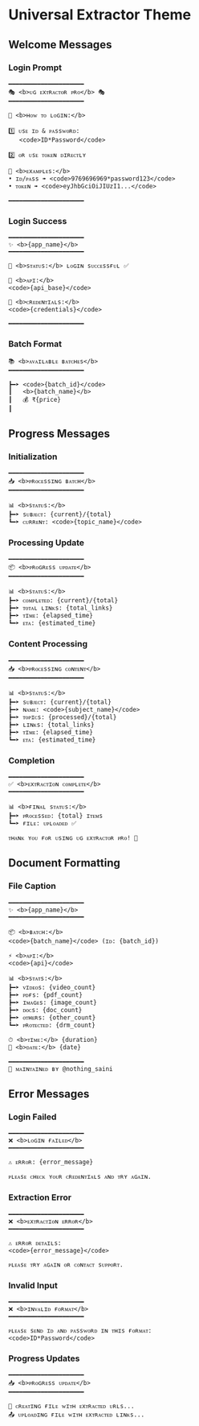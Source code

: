 # Universal Extractor Theme

## Welcome Messages

### Login Prompt
```
━━━━━━━━━━━━━━━━━━━━━
🎭 <b>ᴜɢ ᴇxᴛʀᴀᴄᴛᴏʀ ᴘʀᴏ</b> 🎭
━━━━━━━━━━━━━━━━━━━━━

📝 <b>ʜᴏᴡ ᴛᴏ ʟᴏɢɪɴ:</b>

1️⃣ ᴜsᴇ ɪᴅ & ᴘᴀssᴡᴏʀᴅ:
   <code>ID*Password</code>

2️⃣ ᴏʀ ᴜsᴇ ᴛᴏᴋᴇɴ ᴅɪʀᴇᴄᴛʟʏ

📌 <b>ᴇxᴀᴍᴘʟᴇs:</b>
• ɪᴅ/ᴘᴀss ➠ <code>9769696969*password123</code>
• ᴛᴏᴋᴇɴ ➠ <code>eyJhbGciOiJIUzI1...</code>

━━━━━━━━━━━━━━━━━━━━━
```

### Login Success
```
━━━━━━━━━━━━━━━━━━━━━
✨ <b>{app_name}</b>
━━━━━━━━━━━━━━━━━━━━━

🎯 <b>sᴛᴀᴛᴜs:</b> ʟᴏɢɪɴ sᴜᴄᴄᴇssғᴜʟ ✅

📡 <b>ᴀᴘɪ:</b>
<code>{api_base}</code>

🔐 <b>ᴄʀᴇᴅᴇɴᴛɪᴀʟs:</b>
<code>{credentials}</code>

━━━━━━━━━━━━━━━━━━━━━
```

### Batch Format
```
📚 <b>ᴀᴠᴀɪʟᴀʙʟᴇ ʙᴀᴛᴄʜᴇs</b>
━━━━━━━━━━━━━━━━━━━━━

┣━➤ <code>{batch_id}</code>
┃   <b>{batch_name}</b>
┃   💰 ₹{price}
┃
```

## Progress Messages

### Initialization
```
━━━━━━━━━━━━━━━━━━━━━
📥 <b>ᴘʀᴏᴄᴇssɪɴɢ ʙᴀᴛᴄʜ</b>
━━━━━━━━━━━━━━━━━━━━━

📊 <b>sᴛᴀᴛᴜs:</b>
┣━➤ sᴜʙᴊᴇᴄᴛ: {current}/{total}
┗━➤ ᴄᴜʀʀᴇɴᴛ: <code>{topic_name}</code>
```

### Processing Update
```
━━━━━━━━━━━━━━━━━━━━━
📦 <b>ᴘʀᴏɢʀᴇss ᴜᴘᴅᴀᴛᴇ</b>
━━━━━━━━━━━━━━━━━━━━━

📊 <b>sᴛᴀᴛᴜs:</b>
┣━➤ ᴄᴏᴍᴘʟᴇᴛᴇᴅ: {current}/{total}
┣━➤ ᴛᴏᴛᴀʟ ʟɪɴᴋs: {total_links}
┣━➤ ᴛɪᴍᴇ: {elapsed_time}
┗━➤ ᴇᴛᴀ: {estimated_time}
```

### Content Processing
```
━━━━━━━━━━━━━━━━━━━━━
📥 <b>ᴘʀᴏᴄᴇssɪɴɢ ᴄᴏɴᴛᴇɴᴛ</b>
━━━━━━━━━━━━━━━━━━━━━

📊 <b>sᴛᴀᴛᴜs:</b>
┣━➤ sᴜʙᴊᴇᴄᴛ: {current}/{total}
┣━➤ ɴᴀᴍᴇ: <code>{subject_name}</code>
┣━➤ ᴛᴏᴘɪᴄs: {processed}/{total}
┣━➤ ʟɪɴᴋs: {total_links}
┣━➤ ᴛɪᴍᴇ: {elapsed_time}
┗━➤ ᴇᴛᴀ: {estimated_time}
```

### Completion
```
━━━━━━━━━━━━━━━━━━━━━
✅ <b>ᴇxᴛʀᴀᴄᴛɪᴏɴ ᴄᴏᴍᴘʟᴇᴛᴇ</b>
━━━━━━━━━━━━━━━━━━━━━

📊 <b>ғɪɴᴀʟ sᴛᴀᴛᴜs:</b>
┣━➤ ᴘʀᴏᴄᴇssᴇᴅ: {total} ɪᴛᴇᴍs
┗━➤ ғɪʟᴇ: ᴜᴘʟᴏᴀᴅᴇᴅ ✅

ᴛʜᴀɴᴋ ʏᴏᴜ ғᴏʀ ᴜsɪɴɢ ᴜɢ ᴇxᴛʀᴀᴄᴛᴏʀ ᴘʀᴏ! 🌟
```

## Document Formatting

### File Caption
```
━━━━━━━━━━━━━━━━━━━━━
✨ <b>{app_name}</b>
━━━━━━━━━━━━━━━━━━━━━

📦 <b>ʙᴀᴛᴄʜ:</b>
<code>{batch_name}</code> (ɪᴅ: {batch_id})

⚡ <b>ᴀᴘɪ:</b>
<code>{api}</code>

📊 <b>sᴛᴀᴛs:</b>
┣━➤ ᴠɪᴅᴇᴏs: {video_count}
┣━➤ ᴘᴅғs: {pdf_count}
┣━➤ ɪᴍᴀɢᴇs: {image_count}
┣━➤ ᴅᴏᴄs: {doc_count}
┣━➤ ᴏᴛʜᴇʀs: {other_count}
┗━➤ ᴘʀᴏᴛᴇᴄᴛᴇᴅ: {drm_count}

⏱ <b>ᴛɪᴍᴇ:</b> {duration}
📅 <b>ᴅᴀᴛᴇ:</b> {date}

━━━━━━━━━━━━━━━━━━━━━
🔰 ᴍᴀɪɴᴛᴀɪɴᴇᴅ ʙʏ @nothing_saini
```

## Error Messages

### Login Failed
```
━━━━━━━━━━━━━━━━━━━━━
❌ <b>ʟᴏɢɪɴ ғᴀɪʟᴇᴅ</b>
━━━━━━━━━━━━━━━━━━━━━

⚠️ ᴇʀʀᴏʀ: {error_message}

ᴘʟᴇᴀsᴇ ᴄʜᴇᴄᴋ ʏᴏᴜʀ ᴄʀᴇᴅᴇɴᴛɪᴀʟs ᴀɴᴅ ᴛʀʏ ᴀɢᴀɪɴ.
```

### Extraction Error
```
━━━━━━━━━━━━━━━━━━━━━
❌ <b>ᴇxᴛʀᴀᴄᴛɪᴏɴ ᴇʀʀᴏʀ</b>
━━━━━━━━━━━━━━━━━━━━━

⚠️ ᴇʀʀᴏʀ ᴅᴇᴛᴀɪʟs:
<code>{error_message}</code>

ᴘʟᴇᴀsᴇ ᴛʀʏ ᴀɢᴀɪɴ ᴏʀ ᴄᴏɴᴛᴀᴄᴛ sᴜᴘᴘᴏʀᴛ.
```

### Invalid Input
```
━━━━━━━━━━━━━━━━━━━━━
❌ <b>ɪɴᴠᴀʟɪᴅ ғᴏʀᴍᴀᴛ</b>
━━━━━━━━━━━━━━━━━━━━━

ᴘʟᴇᴀsᴇ sᴇɴᴅ ɪᴅ ᴀɴᴅ ᴘᴀssᴡᴏʀᴅ ɪɴ ᴛʜɪs ғᴏʀᴍᴀᴛ:
<code>ID*Password</code>
```

### Progress Updates
```
━━━━━━━━━━━━━━━━━━━━━
📥 <b>ᴘʀᴏɢʀᴇss ᴜᴘᴅᴀᴛᴇ</b>
━━━━━━━━━━━━━━━━━━━━━

💾 ᴄʀᴇᴀᴛɪɴɢ ғɪʟᴇ ᴡɪᴛʜ ᴇxᴛʀᴀᴄᴛᴇᴅ ᴜʀʟs...
📤 ᴜᴘʟᴏᴀᴅɪɴɢ ғɪʟᴇ ᴡɪᴛʜ ᴇxᴛʀᴀᴄᴛᴇᴅ ʟɪɴᴋs...
``` 
